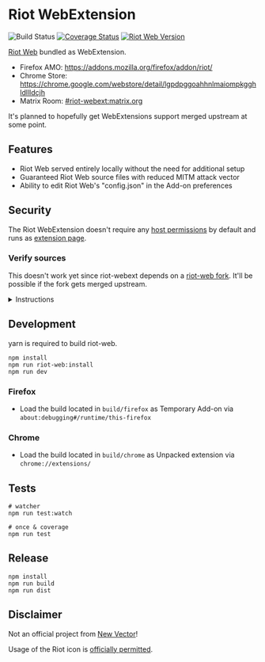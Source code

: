 # Riot WebExtension

![Build Status](https://github.com/riot-webext/stoically/workflows/build/badge.svg)
[![Coverage Status](https://coveralls.io/repos/github/stoically/riot-webext/badge.svg?branch=master)](https://coveralls.io/github/stoically/riot-webext?branch=master)
[![Riot Web Version](https://img.shields.io/badge/Riot%20Web%20Version-1.5.8-success)](https://github.com/vector-im/riot-web/releases)

[Riot Web](https://github.com/vector-im/riot-web) bundled as WebExtension.

- Firefox AMO: https://addons.mozilla.org/firefox/addon/riot/
- Chrome Store: https://chrome.google.com/webstore/detail/lgpdpggoahhnlmaiompkgghldllldcjh
- Matrix Room: [#riot-webext:matrix.org](https://matrix.to/#/#riot-webext:matrix)

It's planned to hopefully get WebExtensions support merged upstream at some point.

## Features

- Riot Web served entirely locally without the need for additional setup
- Guaranteed Riot Web source files with reduced MITM attack vector
- Ability to edit Riot Web's "config.json" in the Add-on preferences

## Security

The Riot WebExtension doesn't require any [host permissions](https://developer.mozilla.org/en-US/docs/Mozilla/Add-ons/WebExtensions/manifest.json/permissions#Host_permissions) by default and runs as [extension page](https://developer.mozilla.org/en-US/docs/Mozilla/Add-ons/WebExtensions/user_interface/Extension_pages).


### Verify sources

This doesn't work yet since riot-webext depends on a [riot-web fork](https://github.com/stoically/riot-web). It'll be possible if the fork gets merged upstream.

<details>
<summary>Instructions</summary>

-   Download [matching release from riot-web](https://github.com/vector-im/riot-web/releases) and extract its content into a folder named `riot-web` using `tar xzf`
-   Download the Add-on itself and extract its content into a folder named `riot-webext` using `unzip`
-   Compare the sha256sums by running `[[ $(cd riot-web && find . -type f \( -exec sha256sum {} \; \) | sha256sum) == $(cd riot-webext/riot && find . -type f \( -exec sha256sum {} \; \) | sha256sum) ]] && echo "OK" || echo "sha256sums do not match!"`
-   Responds with `OK` if the sha256sums match

</details>

## Development

yarn is required to build riot-web.

```shell
npm install
npm run riot-web:install
npm run dev
```

### Firefox

- Load the build located in `build/firefox` as Temporary Add-on via
  `about:debugging#/runtime/this-firefox`

### Chrome

- Load the build located in `build/chrome` as Unpacked extension via `chrome://extensions/`

## Tests

```shell
# watcher
npm run test:watch

# once & coverage
npm run test
```

## Release

```shell
npm install
npm run build
npm run dist
```

## Disclaimer

Not an official project from [New Vector](https://vector.im/)!

Usage of the Riot icon is [officially permitted](https://matrix.to/#/!xYvNcQPhnkrdUmYczI:matrix.org/$lvRXRVIzCrv7RtFLYQmW5eAqImYQvMHDach_Rr1c6Hg?via=matrix.org&via=feneas.org&via=kde.org).